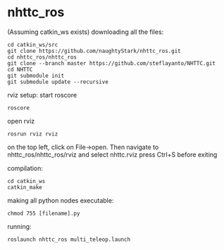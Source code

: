 # nhttc_ros
(Assuming catkin_ws exists)
downloading all the files:
```
cd catkin_ws/src
git clone https://github.com/naughtyStark/nhttc_ros.git
cd nhttc_ros/nhttc_ros
git clone --branch master https://github.com/steflayanto/NHTTC.git
cd NHTTC
git submodule init
git submodule update --recursive
```
rviz setup:
start roscore
```
roscore
```
open rviz 
```
rosrun rviz rviz
```
on the top left, click on File->open. Then navigate to nhttc_ros/nhttc_ros/rviz and select nhttc.rviz 
press Ctrl+S before exiting

compilation:
```
cd catkin_ws
catkin_make
```
making all python nodes executable:
```
chmod 755 [filename].py
```
running:
```
roslaunch nhttc_ros multi_teleop.launch
```
